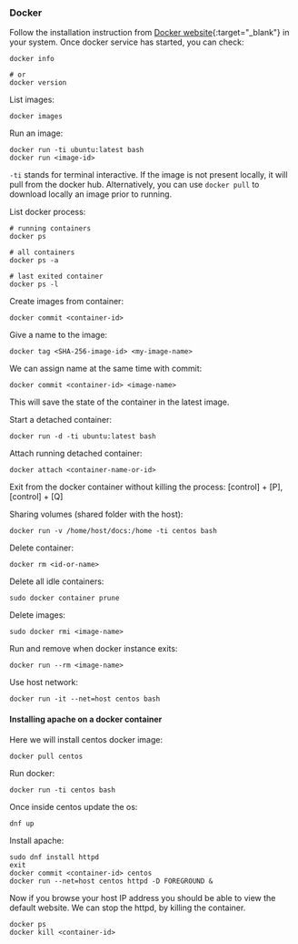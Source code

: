 ### Docker

Follow the installation instruction from [Docker website](https://docs.docker.com/engine/install/){:target="_blank"} in your system. Once docker service has started, you can check:
```
docker info

# or
docker version
```

List images:
```
docker images
```

Run an image:
```
docker run -ti ubuntu:latest bash
docker run <image-id>
```
`-ti` stands for terminal interactive. If the image is not present locally, it will pull from the docker hub. Alternatively, you can use `docker pull` to download locally an image prior to running. 

List docker process:
```
# running containers
docker ps

# all containers 
docker ps -a 

# last exited container 
docker ps -l
```

Create images from container:
```
docker commit <container-id>
```

Give a name to the image: 
```
docker tag <SHA-256-image-id> <my-image-name>
```

We can assign name at the same time with commit:
```
docker commit <container-id> <image-name>
```
This will save the state of the container in the latest image. 

Start a detached container:
```
docker run -d -ti ubuntu:latest bash
```

Attach running detached container:
```
docker attach <container-name-or-id>
```

Exit from the docker container without killing the process: [control] + [P], [control] + [Q]

Sharing volumes (shared folder with the host):
```
docker run -v /home/host/docs:/home -ti centos bash
```

Delete container:
```
docker rm <id-or-name>
```

Delete all idle containers: 
```
sudo docker container prune
```

Delete images:
```
sudo docker rmi <image-name>
```

Run and remove when docker instance exits:
```
docker run --rm <image-name>
```

Use host network:
```
docker run -it --net=host centos bash
```

#### Installing apache on a docker container 

Here we will install centos docker image: 
```
docker pull centos 
``` 

Run docker:
```
docker run -ti centos bash
```

Once inside centos update the os:
```
dnf up
```

Install apache:
```
sudo dnf install httpd
exit 
docker commit <container-id> centos
docker run --net=host centos httpd -D FOREGROUND &
```
Now if you browse your host IP address you should be able to view the default website. We can stop the httpd, by killing the container.
``` 
docker ps
docker kill <container-id>
```
